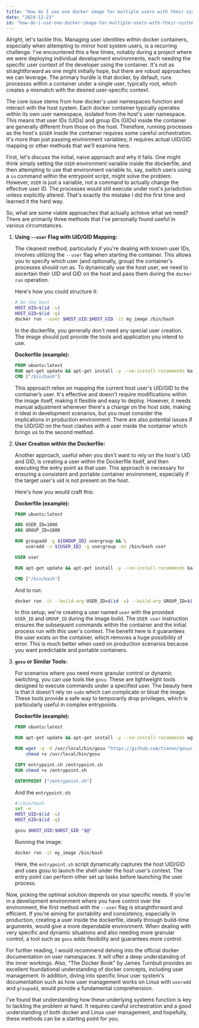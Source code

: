 ```yaml
---
title: "How do I use one docker image for multiple users with their system login $USER inside the docker container when the user runs the docker image?"
date: "2024-12-23"
id: "how-do-i-use-one-docker-image-for-multiple-users-with-their-system-login-user-inside-the-docker-container-when-the-user-runs-the-docker-image"
---
```


Alright, let's tackle this. Managing user identities within docker containers, especially when attempting to mirror host system users, is a recurring challenge. I've encountered this a few times, notably during a project where we were deploying individual development environments, each needing the specific user context of the developer using the container. It's not as straightforward as one might initially hope, but there are robust approaches we can leverage. The primary hurdle is that docker, by default, runs processes within a container under a single user, typically root, which creates a mismatch with the desired user-specific context.

The core issue stems from how docker's user namespaces function and interact with the host system. Each docker container typically operates within its own user namespace, isolated from the host's user namespace. This means that user IDs (UIDs) and group IDs (GIDs) inside the container are generally different from those on the host. Therefore, running processes as the host's `$USER` inside the container requires some careful orchestration. It's more than just passing environment variables; it requires actual UID/GID mapping or other methods that we'll examine here.

First, let's discuss the initial, naive approach and why it fails. One might think simply setting the `USER` environment variable inside the dockerfile, and then attempting to use that environment variable to, say, switch users using a `su` command within the entrypoint script, might solve the problem. However, `USER` is just a variable, not a command to actually change the effective user ID. The processes would still execute under root's jurisdiction unless explicitly altered. That's exactly the mistake I did the first time and learned it the hard way.

So, what are some viable approaches that actually achieve what we need? There are primarily three methods that I've personally found useful in various circumstances.

1. **Using `--user` Flag with UID/GID Mapping:**

   The cleanest method, particularly if you're dealing with known user IDs, involves utilizing the `--user` flag when starting the container. This allows you to specify which user (and optionally, group) the container's processes should run as. To dynamically use the host user, we need to ascertain their UID and GID on the host and pass them during the `docker run` operation.

   Here's how you could structure it:

   ```bash
   # On the host
   HOST_UID=$(id -u)
   HOST_GID=$(id -g)
   docker run --user $HOST_UID:$HOST_GID -it my_image /bin/bash
   ```

   In the dockerfile, you generally don't need any special user creation. The image should just provide the tools and application you intend to use.

   **Dockerfile (example):**
    ```dockerfile
    FROM ubuntu:latest
    RUN apt-get update && apt-get install -y --no-install-recommends bash
    CMD ["/bin/bash"]
    ```

   This approach relies on mapping the current host user's UID/GID to the container’s user. It's effective and doesn't require modifications within the image itself, making it flexible and easy to deploy. However, it needs manual adjustment whenever there's a change on the host side, making it ideal in development scenarios, but you must consider the implications in production environment. There are also potential issues if the UID/GID on the host clashes with a user inside the container which brings us to the second method.

2. **User Creation within the Dockerfile:**

   Another approach, useful when you don't want to rely on the host's UID and GID, is creating a user within the Dockerfile itself, and then executing the entry point as that user. This approach is necessary for ensuring a consistent and portable container environment, especially if the target user's uid is not present on the host.

   Here's how you would craft this:

   **Dockerfile (example):**
   ```dockerfile
   FROM ubuntu:latest

   ARG USER_ID=1000
   ARG GROUP_ID=1000

   RUN groupadd -g ${GROUP_ID} usergroup && \
       useradd -u ${USER_ID} -g usergroup -ms /bin/bash user

   USER user

   RUN apt-get update && apt-get install -y --no-install-recommends bash

   CMD ["/bin/bash"]
   ```
    And to run:
   ```bash
   docker run -it --build-arg USER_ID=$(id -u) --build-arg GROUP_ID=$(id -g) my_image
   ```

   In this setup, we're creating a user named `user` with the provided `USER_ID` and `GROUP_ID` during the image build. The `USER user` instruction ensures the subsequent commands within the container and the initial process run with this user's context. The benefit here is it guarantees the user exists on the container, which removes a huge possibility of error. This is much better when used on production scenarios because you want predictable and portable containers.

3. **`gosu` or Similar Tools:**

   For scenarios where you need more granular control or dynamic switching, you can use tools like `gosu`. These are lightweight tools designed to execute commands under a specified user. The beauty here is that it doesn't rely on `sudo` which can complicate or bloat the image. These tools provide a safe way to temporarily drop privileges, which is particularly useful in complex entrypoints.

   **Dockerfile (example):**
    ```dockerfile
    FROM ubuntu:latest

    RUN apt-get update && apt-get install -y --no-install-recommends wget

    RUN wget -q -O /usr/local/bin/gosu "https://github.com/tianon/gosu/releases/download/1.16/gosu-amd64" && \
        chmod +x /usr/local/bin/gosu

    COPY entrypoint.sh /entrypoint.sh
    RUN chmod +x /entrypoint.sh

    ENTRYPOINT ["/entrypoint.sh"]

    ```
    And the `entrypoint.sh`:

    ```bash
    #!/bin/bash
    set -e
    HOST_UID=$(id -u)
    HOST_GID=$(id -g)

    gosu $HOST_UID:$HOST_GID "$@"
    ```
    Running the image:
   ```bash
   docker run -it my_image /bin/bash
   ```

   Here, the `entrypoint.sh` script dynamically captures the host UID/GID and uses gosu to launch the shell under the host user's context. The entry point can perform other set up tasks before launching the user process.

Now, picking the optimal solution depends on your specific needs. If you're in a development environment where you have control over the environment, the first method with the `--user` flag is straightforward and efficient. If you're aiming for portability and consistency, especially in production, creating a user inside the dockerfile, ideally through build-time arguments, would give a more dependable environment. When dealing with very specific and dynamic situations and also needing more granular control, a tool such as `gosu` adds flexibility and guarantees more control.

For further reading, I would recommend delving into the official docker documentation on user namespaces. It will offer a deep understanding of the inner workings. Also, "The Docker Book" by James Turnbull provides an excellent foundational understanding of docker concepts, including user management. In addition, diving into specific linux user system's documentation such as how user management works on Linux with `useradd` and `groupadd`, would provide a fundamental comprehension.

I’ve found that understanding how these underlying systems function is key to tackling the problem at hand. It requires careful orchestration and a good understanding of both docker and Linux user management, and hopefully, these methods can be a starting point for you.
